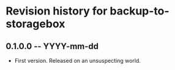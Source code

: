 # Revision history for backup-to-storagebox

## 0.1.0.0 -- YYYY-mm-dd

* First version. Released on an unsuspecting world.
